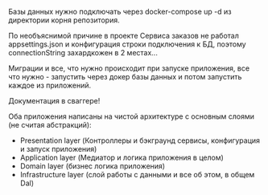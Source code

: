 Базы данных нужно подключать через docker-compose up -d из директории корня репозитория.

По необъяснимой причине в проекте Сервиса заказов не работал appsettings.json и конфигурация строки подключения к БД, поэтому connectionString захардкожен в 2 местах...

Миграции и все, что нужно происходит при запуске приложения, все что нужно - запустить через докер базы данных и потом запустить каждое из приложений.

Документация в сваггере!

Оба приложения написаны на чистой архитектуре с основным слоями (не считая абстракций):
- Presentation layer (Контроллеры и бэкграунд сервисы, конфигурация и запуск приложения)
- Application layer (Медиатор и логика приложения в целом)
- Domain layer (бизнес логика приложения)
- Infrastructure layer (слой работы с данными и все об этом, в общем Dal)
